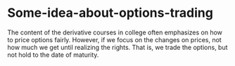 # Some-idea-about-options-trading
The content of the derivative courses in college often emphasizes on how to price options fairly.
However, if we focus on the changes on prices, not how much we get until realizing the rights.
That is, we trade the options, but not hold to the date of maturity.
